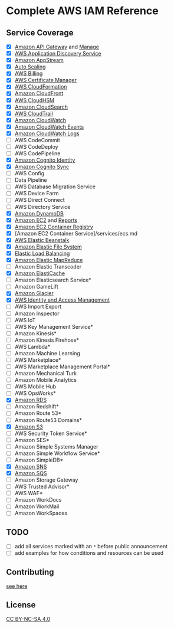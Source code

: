 # Complete AWS IAM Reference

## Service Coverage

- [x] [Amazon API Gateway](services/execute-api.md) and [Manage](services/apigateway.md)
- [x] [AWS Application Discovery Service](services/discovery.md)
- [x] [Amazon AppStream](services/appstream.md)
- [x] [Auto Scaling](services/autoscaling.md)
- [x] [AWS Billing](services/aws-portal.md)
- [x] [AWS Certificate Manager](services/acm.md)
- [x] [AWS CloudFormation](services/cloudformation.md)
- [x] [Amazon CloudFront](services/cloudfront.md)
- [x] [AWS CloudHSM](services/cloudhsm.md)
- [x] [Amazon CloudSearch](services/cloudsearch.md)
- [x] [AWS CloudTrail](services/cloudtrail.md)
- [x] [Amazon CloudWatch](services/cloudwatch.md)
- [x] [Amazon CloudWatch Events](services/events.md)
- [x] [Amazon CloudWatch Logs](services/logs.md)
- [ ] AWS CodeCommit
- [ ] AWS CodeDeploy
- [ ] AWS CodePipeline
- [x] [Amazon Cognito Identity](services/cognito-identity.md)
- [x] [Amazon Cognito Sync](services/cognito-sync.md)
- [ ] AWS Config
- [ ] Data Pipeline
- [ ] AWS Database Migration Service
- [ ] AWS Device Farm
- [ ] AWS Direct Connect
- [ ] AWS Directory Service
- [x] [Amazon DynamoDB](services/dynamodb.md)
- [x] [Amazon EC2](services/ec2.md) and [Reports](services/ec2-reports)
- [x] [Amazon EC2 Container Registry](services/ecr.md)
- [x] [Amazon EC2 Container Service]/services/ecs.md
- [x] [AWS Elastic Beanstalk](services/elasticbeanstalk.md)
- [x] [Amazon Elastic File System](services/elasticfilesystem.md)
- [x] [Elastic Load Balancing](services/elasticloadbalancing.md)
- [x] [Amazon Elastic MapReduce](services/elasticmapreduce.md)
- [ ] Amazon Elastic Transcoder
- [x] [Amazon ElastiCache](services/elasticache.md)
- [ ] Amazon Elasticsearch Service*
- [ ] Amazon GameLift
- [x] [Amazon Glacier](services/glacier.md)
- [x] [AWS Identity and Access Management](services/iam.md)
- [ ] AWS Import Export
- [ ] Amazon Inspector
- [ ] AWS IoT
- [ ] AWS Key Management Service*
- [ ] Amazon Kinesis*
- [ ] Amazon Kinesis Firehose*
- [ ] AWS Lambda*
- [ ] Amazon Machine Learning
- [ ] AWS Marketplace*
- [ ] AWS Marketplace Management Portal*
- [ ] Amazon Mechanical Turk
- [ ] Amazon Mobile Analytics
- [ ] AWS Mobile Hub
- [ ] AWS OpsWorks*
- [x] [Amazon RDS](services/rds.md)
- [ ] Amazon Redshift*
- [ ] Amazon Route 53*
- [ ] Amazon Route53 Domains*
- [x] [Amazon S3](services/s3.md)
- [ ] AWS Security Token Service*
- [ ] Amazon SES*
- [ ] Amazon Simple Systems Manager
- [ ] Amazon Simple Workflow Service*
- [ ] Amazon SimpleDB*
- [x] [Amazon SNS](services/sns.md)
- [x] [Amazon SQS](services/sqs.md)
- [ ] Amazon Storage Gateway
- [ ] AWS Trusted Advisor*
- [ ] AWS WAF*
- [ ] Amazon WorkDocs
- [ ] Amazon WorkMail
- [ ] Amazon WorkSpaces

## TODO

- [ ] add all services marked with an `*` before public announcement
- [ ] add examples for how conditions and resources can be used

## Contributing

[see here](CONTRIBUTING.md)

## License

[CC BY-NC-SA 4.0](LICENSE.md)
